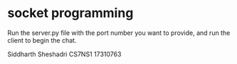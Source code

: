 # socket programming

Run the server.py file with the port number you want to provide, and run the client to begin the chat.


Siddharth Sheshadri
CS7NS1
17310763
